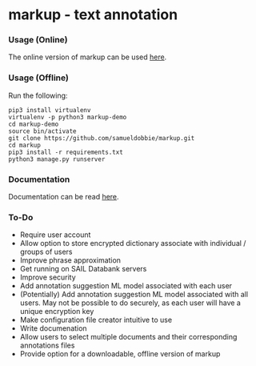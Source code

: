 # markup - text annotation

### Usage (Online)

The online version of markup can be used [here](http://www.getmarkup.com/).

### Usage (Offline)

Run the following:
```
pip3 install virtualenv
virtualenv -p python3 markup-demo
cd markup-demo
source bin/activate
git clone https://github.com/samueldobbie/markup.git
cd markup
pip3 install -r requirements.txt
python3 manage.py runserver
```

### Documentation

Documentation can be read [here](http://www.getmarkup.com/learn-more).

### To-Do

- Require user account
- Allow option to store encrypted dictionary associate with individual / groups of users
- Improve phrase approximation
- Get running on SAIL Databank servers
- Improve security
- Add annotation suggestion ML model associated with each user
- (Potentially) Add annotation suggestion ML model associated with all users. May not be possible to do securely, as each user will have a unique encryption key
- Make configuration file creator intuitive to use
- Write documenation
- Allow users to select multiple documents and their corresponding annotations files
- Provide option for a downloadable, offline version of markup
